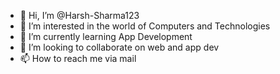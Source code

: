 - 👋 Hi, I’m @Harsh-Sharma123
- 👀 I’m interested in the world of Computers and Technologies
- 🌱 I’m currently learning App Development
- 💞️ I’m looking to collaborate on web and app dev
- 📫 How to reach me via mail

<!---
Harsh-Sharma123/Harsh-Sharma123 is a ✨ special ✨ repository because its `README.md` (this file) appears on your GitHub profile.
You can click the Preview link to take a look at your changes.
--->
